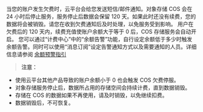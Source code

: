 当您的账户发生欠费时，云平台会给您发送短信/邮件通知。对象存储 COS 会在 24 小时后停止服务，服务停止后数据会保留 120 天。如果此时还没有续费，您的数据将会被销毁。请您在收到欠费通知后及时处理，以免服务受到影响。
用户在欠费后的 120 天内，续费充值使账户余额大于等于 0 后，COS 存储服务会自动开启。
您可以通过“计费中心”中的“余额告警”功能，自行设定余额低于多少时触发余额告警。同时可以使用“消息订阅”设定告警通知方式以及需要通知的人员。详细信息请参阅 [余额预警指引](http://tcecqpoc.fsphere.cn/document/product/555/9942)

> **注意：**
- 使用云平台其他产品导致的账户余额小于 0 也会触发 COS 欠费停服。
- 对象存储服务停止后，数据所占用的存储空间会持续计费，直到数据销毁。
- 存储在 COS 的数据如果不再使用，请及时销毁，以免继续扣费。
- 数据销毁后，不可恢复。
